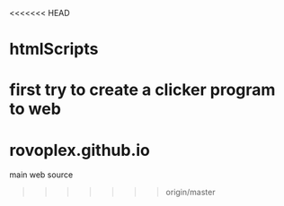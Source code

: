 <<<<<<< HEAD
# htmlScripts
first try to create a clicker program to web
=======
# rovoplex.github.io
main web source
>>>>>>> origin/master
